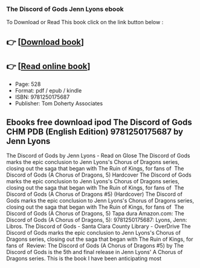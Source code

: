 ### The Discord of Gods Jenn Lyons ebook

To Download or Read This book click on the link button below :

## 👉  [**[Download book](http://get-pdfs.com/download.php?group=book&from=github.com&id=630885&lnk=1081 "Download book")**]

## 👉  [**[Read online book](http://get-pdfs.com/download.php?group=book&from=github.com&id=630885&lnk=1081 "Read online book")**]


* Page: 528
* Format: pdf / epub / kindle
* ISBN: 9781250175687
* Publisher: Tom Doherty Associates



## Ebooks free download ipod The Discord of Gods CHM PDB (English Edition) 9781250175687 by Jenn Lyons



 The Discord of Gods by Jenn Lyons - Read on Glose The Discord of Gods marks the epic conclusion to Jenn Lyons&#039;s Chorus of Dragons series, closing out the saga that began with The Ruin of Kings, for fans of 
 The Discord of Gods (A Chorus of Dragons, 5) Hardcover The Discord of Gods marks the epic conclusion to Jenn Lyons&#039;s Chorus of Dragons series, closing out the saga that began with The Ruin of Kings, for fans of 
 The Discord of Gods (A Chorus of Dragons #5) (Hardcover) The Discord of Gods marks the epic conclusion to Jenn Lyons&#039;s Chorus of Dragons series, closing out the saga that began with The Ruin of Kings, for fans of 
 The Discord of Gods (A Chorus of Dragons, 5) Tapa dura Amazon.com: The Discord of Gods (A Chorus of Dragons, 5): 9781250175687: Lyons, Jenn: Libros.
 The Discord of Gods - Santa Clara County Library - OverDrive The Discord of Gods marks the epic conclusion to Jenn Lyons&#039;s Chorus of Dragons series, closing out the saga that began with The Ruin of Kings, for fans of 
 Review: The Discord of Gods (A Chorus of Dragons #5) by The Discord of Gods is the 5th and final release in Jenn Lyons&#039; A Chorus of Dragons series. This is the book I have been anticipating most 





